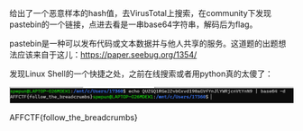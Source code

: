 给出了一个恶意样本的hash值，去VirusTotal上搜索，在community下发现pastebin的一个链接，点进去看是一串base64字符串，解码后为flag。

pastebin是一种可以发布代码或文本数据并与他人共享的服务。这道题的出题想法应该来自于这儿：https://paper.seebug.org/1354/

发现Linux Shell的一个快捷之处，之前在线搜索或者用python真的太傻了：

![image-20201119214046805](malware-wp/image-20201119214046805.png)

AFFCTF{follow_the_breadcrumbs}